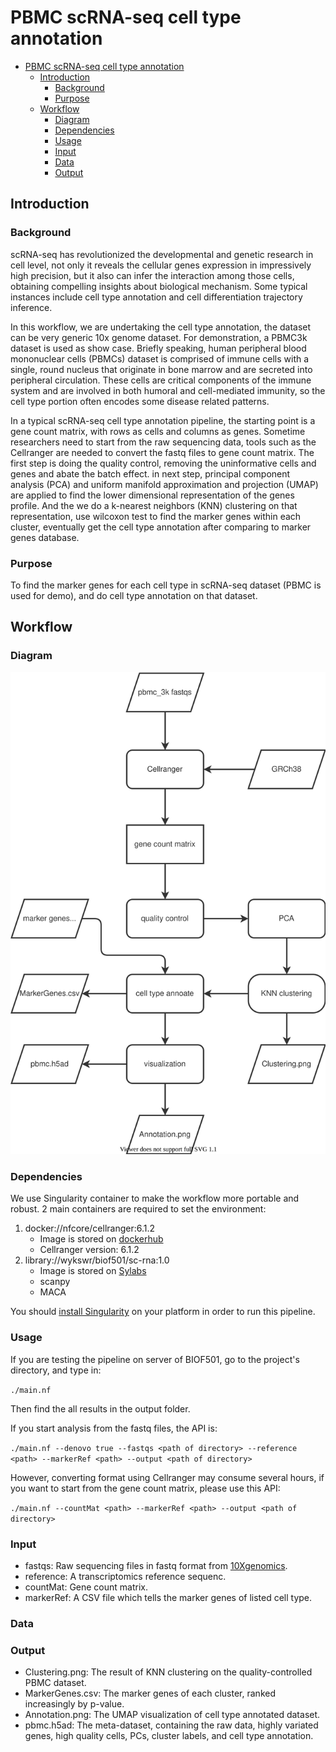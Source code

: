 # PBMC scRNA-seq cell type annotation

- [PBMC scRNA-seq cell type annotation](#pbmc-scrna-seq-cell-type-annotation)
  - [Introduction](#introduction)
    - [Background](#background)
    - [Purpose](#purpose)
  - [Workflow](#workflow)
    - [Diagram](#diagram)
    - [Dependencies](#dependencies)
    - [Usage](#usage)
    - [Input](#input)
    - [Data](#data)
    - [Output](#output)

## Introduction
### Background
scRNA-seq has revolutionized the developmental and genetic research in cell level, not only it reveals the cellular genes expression in impressively high precision, but it also can infer the interaction among those cells, obtaining compelling insights about biological mechanism. Some typical instances include cell type annotation and cell differentiation trajectory inference.

In this workflow, we are undertaking the cell type annotation, the dataset can be very generic 10x genome dataset. For demonstration, a PBMC3k dataset is used as show case. Briefly speaking, human peripheral blood mononuclear cells (PBMCs) dataset is comprised of immune cells with a single, round nucleus that originate in bone marrow and are secreted into peripheral circulation. These cells are critical components of the immune system and are involved in both humoral and cell-mediated immunity, so the cell type portion often encodes some disease related patterns.

In a typical scRNA-seq cell type annotation pipeline, the starting point is a gene count matrix, with rows as cells and columns as genes. Sometime researchers need to start from the raw sequencing data, tools such as the Cellranger are needed to convert the fastq files to gene count matrix.
The first step is doing the quality control, removing the uninformative cells and genes and abate the batch effect. in next step, principal component analysis (PCA) and uniform manifold approximation and projection (UMAP) are applied to find the lower dimensional representation of the genes profile. And the we do a k-nearest neighbors (KNN) clustering on that representation, use wilcoxon test to find the marker genes within each cluster, eventually get the cell type annotation after comparing to marker genes database.

### Purpose
To find the marker genes for each cell type in scRNA-seq dataset (PBMC is used for demo), and do cell type annotation on that dataset.
## Workflow
### Diagram
<p align="center">
  <img src="workflow.drawio.svg" alt="workflow diagram"/>
</p>

### Dependencies
We use Singularity container to make the workflow more portable and robust. 2 main containers are required to set the environment:
1. docker://nfcore/cellranger:6.1.2
    * Image is stored on [dockerhub](https://hub.docker.com/r/nfcore/cellranger/tags)
    * Cellranger version: 6.1.2
2. library://wykswr/biof501/sc-rna:1.0
    * Image is stored on [Sylabs](https://cloud.sylabs.io/library/wykswr/biof501/sc-rna)
    * scanpy
    * MACA

You should [install Singularity](https://docs.sylabs.io/guides/3.0/user-guide/installation.html) on your platform in order to run this pipeline.
### Usage
If you are testing the pipeline on server of BIOF501, go to the project's directory, and type in:

`./main.nf`

Then find the all results in the output folder.

If you start analysis from the fastq files, the API is:

`./main.nf --denovo true --fastqs <path of directory> --reference <path> --markerRef <path> --output <path of directory>`

However, converting format using Cellranger may consume several hours, if you want to start from the gene count matrix, please use this API:

`./main.nf --countMat <path> --markerRef <path> --output <path of directory>`
### Input
* fastqs: Raw sequencing files in fastq format from [10Xgenomics](https://www.10xgenomics.com).
* reference: A transcriptomics reference sequenc.
* countMat: Gene count matrix.
* markerRef: A CSV file which tells the marker genes of listed cell type.
### Data

### Output
* Clustering.png: The result of KNN clustering on the quality-controlled PBMC dataset.
* MarkerGenes.csv: The marker genes of each cluster, ranked increasingly by p-value.
* Annotation.png: The UMAP visualization of cell type annotated dataset.
* pbmc.h5ad: The meta-dataset, containing the raw data, highly variated genes, high quality cells, PCs, cluster labels, and cell type annotation.
